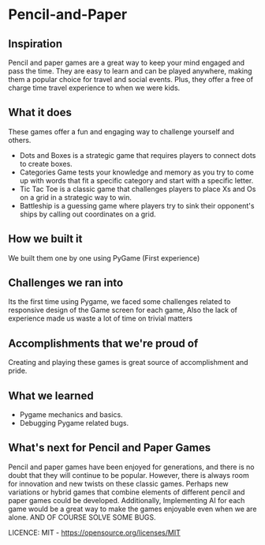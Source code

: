 # Pencil-and-Paper

## Inspiration

Pencil and paper games are a great way to keep your mind engaged and pass the time. They are easy to learn and can be played anywhere, making them a popular choice for travel and social events. Plus, they offer a free of charge time travel experience to when we were kids.

## What it does

These games offer a fun and engaging way to challenge yourself and others. 
- Dots and Boxes is a strategic game that requires players to connect dots to create boxes. 
- Categories Game tests your knowledge and memory as you try to come up with words that fit a specific category and start with a specific letter. 
- Tic Tac Toe is a classic game that challenges players to place Xs and Os on a grid in a strategic way to win.
- Battleship is a guessing game where players try to sink their opponent's ships by calling out coordinates on a grid.

## How we built it

We built them one by one using PyGame (First experience)

## Challenges we ran into

Its the first time using Pygame, we faced some challenges related to responsive design of the Game screen for each game, Also the lack of experience made us waste a lot of time on trivial matters

## Accomplishments that we're proud of

Creating and playing these games is great source of accomplishment and pride.

## What we learned

- Pygame mechanics and basics.
- Debugging Pygame related bugs.

## What's next for Pencil and Paper Games
Pencil and paper games have been enjoyed for generations, and there is no doubt that they will continue to be popular. 
However, there is always room for innovation and new twists on these classic games. 
Perhaps new variations or hybrid games that combine elements of different pencil and paper games could be developed. 
Additionally, Implementing AI for each game would be a great way to make the games enjoyable even when we are alone. 
AND OF COURSE SOLVE SOME BUGS.

LICENCE: MIT - https://opensource.org/licenses/MIT
